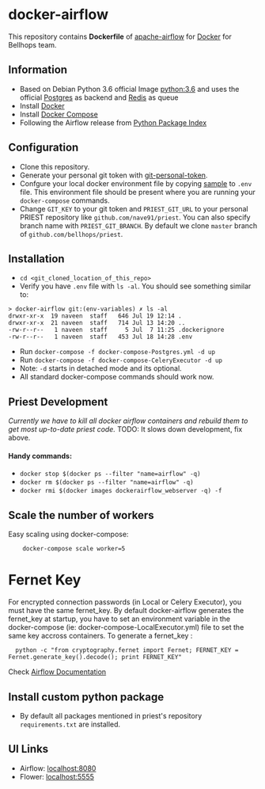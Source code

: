# docker-airflow

This repository contains **Dockerfile** of [apache-airflow](https://github.com/apache/incubator-airflow) for [Docker](https://www.docker.com/) for Bellhops team.

## Information

* Based on Debian Python 3.6 official Image [python:3.6](https://hub.docker.com/_/python/) and uses the official [Postgres](https://hub.docker.com/_/postgres/) as backend and [Redis](https://hub.docker.com/_/redis/) as queue
* Install [Docker](https://www.docker.com/)
* Install [Docker Compose](https://docs.docker.com/compose/install/)
* Following the Airflow release from [Python Package Index](https://pypi.python.org/pypi/apache-airflow)

## Configuration

* Clone this repository.
* Generate your personal git token with [git-personal-token](https://help.github.com/articles/creating-a-personal-access-token-for-the-command-line/#creating-a-token).
* Confgure your local docker environment file by copying [sample](./sample_env.env) to `.env` file. This environment file should be present where you are running your `docker-compose` commands.
* Change `GIT_KEY` to your git token and `PRIEST_GIT_URL` to your personal PRIEST repository like `github.com/nave91/priest`. You can also specify branch name with `PRIEST_GIT_BRANCH`. 
By default we clone `master` branch of `github.com/bellhops/priest`.

## Installation

* `cd <git_cloned_location_of_this_repo>` 
* Verify you have `.env` file with `ls -al`. You should see something similar to:
```
> docker-airflow git:(env-variables) ✗ ls -al
drwxr-xr-x  19 naveen  staff   646 Jul 19 12:14 .
drwxr-xr-x  21 naveen  staff   714 Jul 13 14:20 ..
-rw-r--r--   1 naveen  staff     5 Jul  7 11:25 .dockerignore
-rw-r--r--   1 naveen  staff   453 Jul 18 14:28 .env
```
* Run `docker-compose -f docker-compose-Postgres.yml -d up`
* Run `docker-compose -f docker-compose-CeleryExecutor -d up`
* Note: `-d` starts in detached mode and its optional.
* All standard docker-compose commands should work now.

## Priest Development
_Currently we have to kill all docker airflow containers and rebuild them to get most up-to-date priest code._
TODO: It slows down development, fix above.

#### Handy commands:
* `docker stop $(docker ps --filter "name=airflow" -q)`
* `docker rm $(docker ps --filter "name=airflow" -q)`
* `docker rmi $(docker images dockerairflow_webserver -q) -f`


## Scale the number of workers

Easy scaling using docker-compose:

        docker-compose scale worker=5

# Fernet Key
For encrypted connection passwords (in Local or Celery Executor), you must have the same fernet_key. By default docker-airflow generates the fernet_key at startup, you have to set an environment variable in the docker-compose (ie: docker-compose-LocalExecutor.yml) file to set the same key accross containers. To generate a fernet_key :

      python -c "from cryptography.fernet import Fernet; FERNET_KEY = Fernet.generate_key().decode(); print FERNET_KEY"

Check [Airflow Documentation](https://pythonhosted.org/airflow/)


## Install custom python package
 
- By default all packages mentioned in priest's repository `requirements.txt` are installed.

## UI Links

- Airflow: [localhost:8080](http://localhost:8080/)
- Flower: [localhost:5555](http://localhost:5555/)


